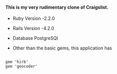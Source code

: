 #### This is my very rudimentary clone of Craigslist.

* Ruby Version  -2.2.0

* Rails Version -4.2.0

* Database PostgreSQl

* Other than the basic gems, this application has 

```shell

gem 'hirb'
gem 'geocoder'

```
    